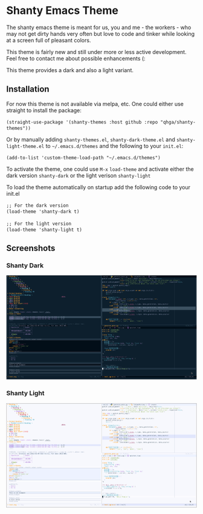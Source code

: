 # Shanty Emacs Theme

The shanty emacs theme is meant for us, you and me - the workers - who may
not get dirty hands very often but love to code and tinker while looking at
a screen full of pleasant colors.

This theme is fairly new and still under more or less active development.
Feel free to contact me about possible enhancements (:

This theme provides a dark and also a light variant.

## Installation

For now this theme is not available via melpa, etc.
One could either use straight to install the package:

```emacs-lisp
(straight-use-package '(shanty-themes :host github :repo "qhga/shanty-themes"))
```

Or by manually adding `shanty-themes.el`, `shanty-dark-theme.el` and
`shanty-light-theme.el` to `~/.emacs.d/themes` and the following to your `init.el`:

```emacs-lisp
(add-to-list 'custom-theme-load-path "~/.emacs.d/themes")
```

To activate the theme, one could use `M-x` `load-theme` and activate either the
dark version `shanty-dark` or the light verison `shanty-light`

To load the theme automatically on startup add the following code to your init.el
```emacs-lisp
;; For the dark version
(load-theme 'shanty-dark t)

;; For the light version
(load-theme 'shanty-light t)
```

## Screenshots

### Shanty Dark

![shanty dark](assets/shanty-dark.png)

### Shanty Light

![shanty light](assets/shanty-light.png)